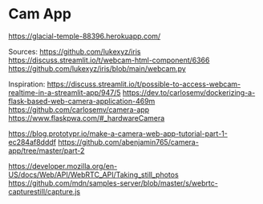 # Cam App

https://glacial-temple-88396.herokuapp.com/

Sources:
https://github.com/lukexyz/iris
https://discuss.streamlit.io/t/webcam-html-component/6366
https://github.com/lukexyz/iris/blob/main/webcam.py

Inspiration:
https://discuss.streamlit.io/t/possible-to-access-webcam-realtime-in-a-streamlit-app/947/5
https://dev.to/carlosemv/dockerizing-a-flask-based-web-camera-application-469m
https://github.com/carlosemv/camera-app
https://www.flaskpwa.com/#_hardwareCamera

https://blog.prototypr.io/make-a-camera-web-app-tutorial-part-1-ec284af8dddf
https://github.com/abenjamin765/camera-app/tree/master/part-2

https://developer.mozilla.org/en-US/docs/Web/API/WebRTC_API/Taking_still_photos
https://github.com/mdn/samples-server/blob/master/s/webrtc-capturestill/capture.js
